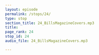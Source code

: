 ```yaml
---
layout: episode
permalink: /stops/24/
type: stop
section_title: 24_BillsMagazineCovers.mp3
title: 
page_rank: 24
stop_id: 24
audio_file: 24_BillsMagazineCovers.mp3

---
```

